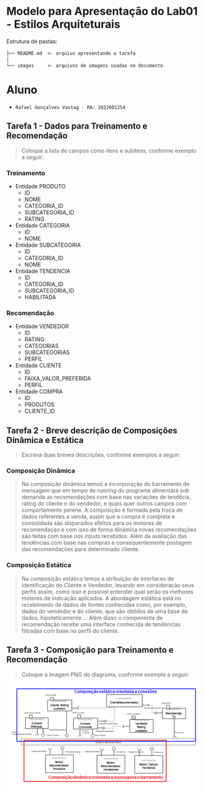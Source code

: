 # Modelo para Apresentação do Lab01 - Estilos Arquiteturais

Estrutura de pastas:

~~~
├── README.md  <- arquivo apresentando a tarefa
│
└── images     <- arquivos de imagens usadas no documento
~~~

# Aluno
* `Rafael Gonçalves Vastag - RA: 2022601254`

## Tarefa 1 - Dados para Treinamento e Recomendação

> Coloque a lista de campos como itens e subitens, conforme exemplo a seguir:
>
### Treinamento
* Entidade PRODUTO
  * ID
  * NOME
  * CATEGORIA_ID
  * SUBCATEGORIA_ID
  * RATING
* Entidade CATEGORIA  
  * ID
  * NOME
* Entidade SUBCATEGORIA
  * ID
  * CATEGORIA_ID
  * NOME
* Entidade TENDENCIA
  * ID
  * CATEGORIA_ID
  * SUBCATEGORIA_ID
  * HABILITADA
### Recomendação
* Entidade VENDEDOR
  * ID
  * RATING
  * CATEGORIAS
  * SUBCATEGORIAS
  * PERFIL
* Entidade CLIENTE
  * ID
  * FAIXA_VALOR_PREFERIDA
  * PERFIL
* Entidade COMPRA
  * ID
  * PRODUTOS
  * CLIENTE_ID

## Tarefa 2 - Breve descrição de Composições Dinâmica e Estática

> Escreva duas breves descrições, conforme exemplos a seguir:
>
### Composição Dinâmica
> Na composição dinâmica temos a incorporação do barramento de mensagem que em tempo de running do programa alimentará sob demanda as recomendações com base nas variações de tendêcia, rating do cliente e do vendedor, e quais quer outros campos com comportamento perene. A composição é formada pela troca de dados referentes a venda, assim que a compra é completa e consolidada são disparados efeitos para os motores de recomendação e com isso de forma dinâmica novas recomendações são feitas com base nos inputs recebidos. Além da avaliação das tendências com base nas compras e consequentemente postagem das recomendações para determinado cliente.
### Composição Estática
> Na composição estática temos a atribuição de interfaces de identificação do Cliente e Vendedor, levando em consideração seus perfis assim, como isso é possivel entender qual serão os melhores motores de indicação aplicados. A abordagem estática está no recebimento de dados de fontes conhecidas como, por exemplo, dados do vendedor e do cliente, que são obtidos de uma base de dados, hipoteticamente ... Além disso o componente de recomendação recebe uma interface conhecida de tendências filtradas com base no perfil do cliente.

## Tarefa 3 - Composição para Treinamento e Recomendação

> Coloque a imagem PNG do diagrama, conforme exemplo a seguir:
>
![Diagrama Eventos](imagens/design.png)
